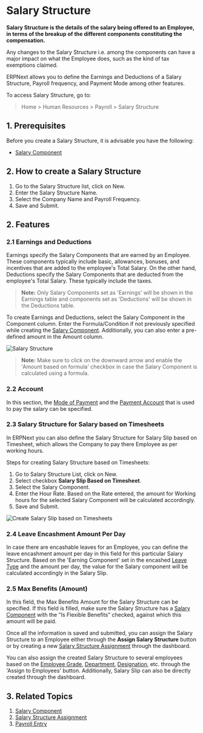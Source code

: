 <!-- add-breadcrumbs -->
# Salary Structure

**Salary Structure is the details of the salary being offered to an Employee, in terms of the breakup of the different components constituting the compensation.**

Any changes to the Salary Structure i.e. among the components can have a major impact on what the Employee does, such as the kind of tax exemptions claimed.

ERPNext allows you to define the Earnings and Deductions of a Salary Structure, Payroll frequency, and Payment Mode among other features.

To access Salary Structure, go to:
> Home > Human Resources > Payroll > Salary Structure


## 1. Prerequisites

Before you create a Salary Structure, it is advisable you have the following:

* [Salary Component](/docs/v13/user/manual/en/human-resources/salary-component)


## 2. How to create a Salary Structure

1. Go to the Salary Structure list, click on New.
2. Enter the Salary Structure Name.
3. Select the Company Name and Payroll Frequency.
3. Save and Submit.


## 2. Features

### 2.1 Earnings and Deductions

Earnings specify the Salary Components that are earned by an Employee. These components typically include basic, allowances, bonuses, and incentives that are added to the employee's Total Salary. On the other hand, Deductions specify the Salary Components that are deducted from the employee's Total Salary. These typically include the taxes.

>**Note:** Only Salary Components set as 'Earnings' will be shown in the Earnings table and components set as 'Deductions' will be shown in the Deductions table.


To create Earnings and Deductions, select the Salary Component in the Component column. Enter the Formula/Condition if not previously specified while creating the [Salary Component](/docs/v13/user/manual/en/human-resources/salary-component). Additionally, you can also enter a pre-defined amount in the Amount column.



<img class="screenshot" alt="Salary Structure" src="{{docs_base_url}}/v13/assets/img/human-resources/salary-structure.png">


> **Note:** Make sure to click on the downward arrow and enable the 'Amount based on formula' checkbox in case the Salary Component is calculated using a formula.


### 2.2 Account

In this section, the [Mode of Payment](/docs/v13/user/manual/en/accounts/mode-of-payment) and the [Payment Account](/docs/v13/user/manual/en/accounts/chart-of-accounts) that is used to pay the salary can be specified.

### 2.3 Salary Structure for Salary based on Timesheets

In ERPNext you can also define the Salary Structure for Salary Slip based on Timesheet, which allows the Company to pay there Employee as per working hours.

Steps for creating Salary Structure based on Timesheets:

1. Go to Salary Structure List, click on New.
1. Select checkbox **Salary Slip Based on Timesheet**.
1. Select the Salary Component.
1. Enter the Hour Rate. Based on the Rate entered, the amount for Working hours for the selected Salary Component will be calculated accordingly.
1. Save and Submit.

 <img class="screenshot" alt="Create Salary Slip based on Timesheets" src="{{docs_base_url}}/v13/assets/img/human-resources/salary-structure-for-salary-based-on-timesheets.png">


### 2.4 Leave Encashment Amount Per Day

In case there are encashable leaves for an Employee, you can define the leave encashment amount per day in this field for this particular Salary Structure. Based on the 'Earning Component' set in the encashed [Leave Type](/docs/v13/user/manual/en/human-resources/leave-type) and the amount per day, the value for the Salary component will be calculated accordingly in the Salary Slip.


### 2.5 Max Benefits (Amount)

In this field, the Max Benefits Amount for the Salary Structure can be specified. If this field is filled, make sure the Salary Structure has a [Salary Component](/docs/v13/user/manual/en/human-resources/salary-component) with the "Is Flexible Benefits" checked, against which this amount will be paid.



Once all the information is saved and submitted, you can assign the Salary Structure to an Employee either through the **Assign Salary Structure** button or by creating a new [Salary Structure Assignment](/docs/v13/user/manual/en/human-resources/salary-structure-assignment) through the dashboard.

You can also assign the created Salary Structure to several employees based on the [Employee Grade](/docs/v13/user/manual/en/human-resources/employee-grade), [Department](/docs/v13/user/manual/en/human-resources/department), [Designation](/docs/v13/user/manual/en/human-resources/designation), etc. through the 'Assign to Employees' button.
Additionally, Salary Slip can also be directly created through the dashboard.

## 3. Related Topics

1. [Salary Component](/docs/v13/user/manual/en/human-resources/salary-component)
1. [Salary Structure Assignment](/docs/v13/user/manual/en/human-resources/salary-structure-assignment)
1. [Payroll Entry](/docs/v13/user/manual/en/human-resources/payroll-entry)
